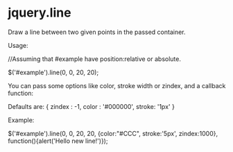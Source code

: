 jquery.line
===========

Draw a line between two given points in the passed container.

Usage:

//Assuming that #example have position:relative or absolute.

$('#example').line(0, 0, 20, 20);

You can pass some options like color, stroke width or zindex, and a callback function:

Defaults are:
  { zindex : -1,
    color : '#000000',
    stroke: '1px'
  }

Example: 

$('#example').line(0, 0, 20, 20, {color:"#CCC", stroke:'5px', zindex:1000}, function(){alert('Hello new line!')});

